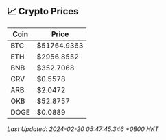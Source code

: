 ## 📈 Crypto Prices

| Coin | Price |
| ---- | ----- |
| BTC | $51764.9363 |
| ETH | $2956.8552 |
| BNB | $352.7068 |
| CRV | $0.5578 |
| ARB | $2.0472 |
| OKB | $52.8757 |
| DOGE | $0.0889 |

_Last Updated: 2024-02-20 05:47:45.346 +0800 HKT_